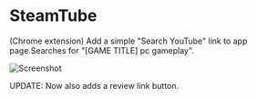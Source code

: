SteamTube
=============

(Chrome extension) Add a simple "Search YouTube" link to app page.Searches for "[GAME TITLE] pc gameplay".

![Screenshot](http://i.imgur.com/A2BlEqh.png "Screenshot")

UPDATE: Now also adds a review link button.
